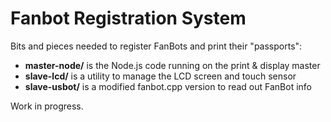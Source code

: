 # Fanbot Registration System

Bits and pieces needed to register FanBots and print their "passports":

* **master-node/** is the Node.js code running on the print & display master
* **slave-lcd/** is a utility to manage the LCD screen and touch sensor
* **slave-usbot/** is a modified fanbot.cpp version to read out FanBot info

Work in progress.
